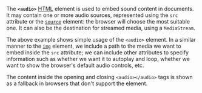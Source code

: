 The **`<audio>`** [HTML](https://developer.mozilla.org/en-US/docs/Web/HTML) element is used to embed sound content in documents. It may contain one or more audio sources, represented using the `src` attribute or the [`source`](source!) element: the browser will choose the most suitable one. It can also be the destination for streamed media, using a `MediaStream`.

The above example shows simple usage of the `<audio>` element. In a similar manner to the [`img`](img!) element, we include a path to the media we want to embed inside the `src` attribute; we can include other attributes to specify information such as whether we want it to autoplay and loop, whether we want to show the browser's default audio controls, etc.

The content inside the opening and closing `<audio></audio>` tags is shown as a fallback in browsers that don't support the element.

